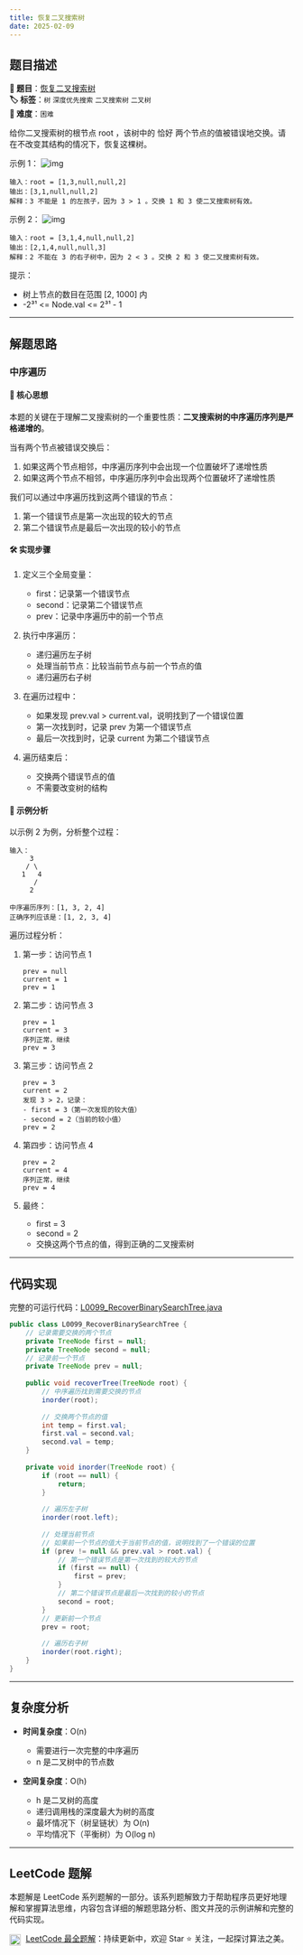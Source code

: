```yaml
---
title: 恢复二叉搜索树
date: 2025-02-09
---
```


## 题目描述

**🔗 题目**：[恢复二叉搜索树](https://leetcode.cn/problems/recover-binary-search-tree/)  
**🏷️ 标签**：`树` `深度优先搜索` `二叉搜索树` `二叉树`  
**🔴 难度**：`困难`  

给你二叉搜索树的根节点 root ，该树中的 恰好 两个节点的值被错误地交换。请在不改变其结构的情况下，恢复这棵树。

示例 1：
![img](https://assets.leetcode.com/uploads/2020/10/28/recover1.jpg)
```
输入：root = [1,3,null,null,2]
输出：[3,1,null,null,2]
解释：3 不能是 1 的左孩子，因为 3 > 1 。交换 1 和 3 使二叉搜索树有效。
```

示例 2：
![img](https://assets.leetcode.com/uploads/2020/10/28/recover2.jpg)
```
输入：root = [3,1,4,null,null,2]
输出：[2,1,4,null,null,3]
解释：2 不能在 3 的右子树中，因为 2 < 3 。交换 2 和 3 使二叉搜索树有效。
```

提示：
- 树上节点的数目在范围 [2, 1000] 内
- -2³¹ <= Node.val <= 2³¹ - 1

---

## 解题思路
### 中序遍历

#### 📝 核心思想
本题的关键在于理解二叉搜索树的一个重要性质：**二叉搜索树的中序遍历序列是严格递增的**。

当有两个节点被错误交换后：
1. 如果这两个节点相邻，中序遍历序列中会出现一个位置破坏了递增性质
2. 如果这两个节点不相邻，中序遍历序列中会出现两个位置破坏了递增性质

我们可以通过中序遍历找到这两个错误的节点：
1. 第一个错误节点是第一次出现的较大的节点
2. 第二个错误节点是最后一次出现的较小的节点

#### 🛠️ 实现步骤
1. 定义三个全局变量：
   - first：记录第一个错误节点
   - second：记录第二个错误节点
   - prev：记录中序遍历中的前一个节点

2. 执行中序遍历：
   - 递归遍历左子树
   - 处理当前节点：比较当前节点与前一个节点的值
   - 递归遍历右子树

3. 在遍历过程中：
   - 如果发现 prev.val > current.val，说明找到了一个错误位置
   - 第一次找到时，记录 prev 为第一个错误节点
   - 最后一次找到时，记录 current 为第二个错误节点

4. 遍历结束后：
   - 交换两个错误节点的值
   - 不需要改变树的结构

#### 🧩 示例分析
以示例 2 为例，分析整个过程：
```
输入：
     3
    / \
   1   4
      /
     2

中序遍历序列：[1, 3, 2, 4]
正确序列应该是：[1, 2, 3, 4]
```

遍历过程分析：

1. 第一步：访问节点 1
   ```
   prev = null
   current = 1
   prev = 1
   ```

2. 第二步：访问节点 3
   ```
   prev = 1
   current = 3
   序列正常，继续
   prev = 3
   ```

3. 第三步：访问节点 2
   ```
   prev = 3
   current = 2
   发现 3 > 2，记录：
   - first = 3（第一次发现的较大值）
   - second = 2（当前的较小值）
   prev = 2
   ```

4. 第四步：访问节点 4
   ```
   prev = 2
   current = 4
   序列正常，继续
   prev = 4
   ```

5. 最终：
   - first = 3
   - second = 2
   - 交换这两个节点的值，得到正确的二叉搜索树

---

## 代码实现

完整的可运行代码：[L0099_RecoverBinarySearchTree.java](../src/main/java/L0099_RecoverBinarySearchTree.java)

```java
public class L0099_RecoverBinarySearchTree {
    // 记录需要交换的两个节点
    private TreeNode first = null;
    private TreeNode second = null;
    // 记录前一个节点
    private TreeNode prev = null;
    
    public void recoverTree(TreeNode root) {
        // 中序遍历找到需要交换的节点
        inorder(root);
        
        // 交换两个节点的值
        int temp = first.val;
        first.val = second.val;
        second.val = temp;
    }
    
    private void inorder(TreeNode root) {
        if (root == null) {
            return;
        }
        
        // 遍历左子树
        inorder(root.left);
        
        // 处理当前节点
        // 如果前一个节点的值大于当前节点的值，说明找到了一个错误的位置
        if (prev != null && prev.val > root.val) {
            // 第一个错误节点是第一次找到的较大的节点
            if (first == null) {
                first = prev;
            }
            // 第二个错误节点是最后一次找到的较小的节点
            second = root;
        }
        // 更新前一个节点
        prev = root;
        
        // 遍历右子树
        inorder(root.right);
    }
}
```

---

## 复杂度分析

- **时间复杂度**：O(n)
  - 需要进行一次完整的中序遍历
  - n 是二叉树中的节点数

- **空间复杂度**：O(h)
  - h 是二叉树的高度
  - 递归调用栈的深度最大为树的高度
  - 最坏情况下（树呈链状）为 O(n)
  - 平均情况下（平衡树）为 O(log n)

---

## LeetCode 题解

本题解是 LeetCode 系列题解的一部分。该系列题解致力于帮助程序员更好地理解和掌握算法思维，内容包含详细的解题思路分析、图文并茂的示例讲解和完整的代码实现。

<img src="https://github.githubassets.com/images/modules/logos_page/GitHub-Mark.png" alt="GitHub" width="20" style="vertical-align: middle; margin-right: 5px"> [LeetCode 最全题解](https://github.com/LjyYano/LeetCode)：持续更新中，欢迎 Star ⭐️ 关注，一起探讨算法之美。 